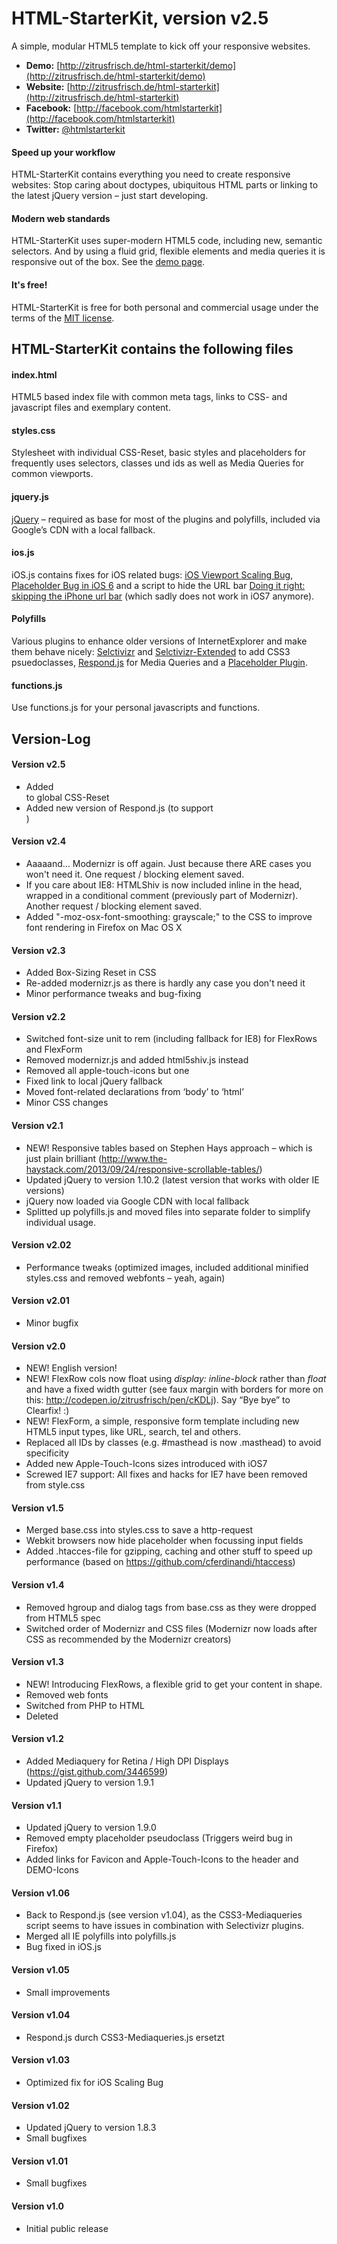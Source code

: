 # HTML-StarterKit, version v2.5
A simple, modular HTML5 template to kick off your responsive websites.

+ **Demo:** [http://zitrusfrisch.de/html-starterkit/demo](http://zitrusfrisch.de/html-starterkit/demo)  
+ **Website:** [http://zitrusfrisch.de/html-starterkit](http://zitrusfrisch.de/html-starterkit) 
+ **Facebook:** [http://facebook.com/htmlstarterkit](http://facebook.com/htmlstarterkit)  
+ **Twitter:** [@htmlstarterkit](http://twitter.com/htmlstarterkit)  

#### Speed up your workflow
HTML-StarterKit contains everything you need to create responsive websites: Stop caring about doctypes, ubiquitous HTML parts or linking to the latest jQuery version – just start developing.

#### Modern web standards
HTML-StarterKit uses super-modern HTML5 code, including new, semantic selectors. And by using a fluid grid, flexible elements and media queries it is responsive out of the box. See the [demo page](http://zitrusfrisch.com/html-starterkit/demo).

#### It's free!
HTML-StarterKit is free for both personal and commercial usage under the terms of the [MIT license](http://opensource.org/licenses/MIT).

## HTML-StarterKit contains the following files

#### index.html
HTML5 based index file with common meta tags, links to CSS- and javascript files and exemplary content.

#### styles.css
Stylesheet with individual CSS-Reset, basic styles and placeholders for frequently uses selectors, classes und ids as well as Media Queries for common viewports.

#### jquery.js
[jQuery](http://jquery.com/) – required as base for most of the plugins and polyfills, included via Google’s CDN with a local fallback.

#### ios.js
iOS.js contains fixes for iOS related bugs: [iOS Viewport Scaling Bug](https://gist.github.com/901295), [Placeholder Bug in iOS 6](http://mooki83.tistory.com) and a script to hide the URL bar [Doing it right: skipping the iPhone url bar](http://remysharp.com/2010/08/05/doing-it-right-skipping-the-iphone-url-bar/) (which sadly does not work in iOS7 anymore).

#### Polyfills
Various plugins to enhance older versions of InternetExplorer and make them behave nicely: [Selctivizr](http://selectivizr.com) and [Selctivizr-Extended](http://github.com/keithclark/JQuery-Extended-Selectors) to add CSS3 psuedoclasses, [Respond.js](http://j.mp/respondjs) for Media Queries and a [Placeholder Plugin](https://github.com/mathiasbynens/jquery-placeholder).

#### functions.js
Use functions.js for your personal javascripts and functions.

## Version-Log  

#### Version v2.5  
+ Added <main> to global CSS-Reset
+ Added new version of Respond.js (to support <main>)

#### Version v2.4  
+ Aaaaand… Modernizr is off again. Just because there ARE cases you won't need it. One request / blocking element saved.
+ If you care about IE8: HTMLShiv is now included inline in the head, wrapped in a conditional comment (previously part of Modernizr). Another request / blocking element saved.
+ Added "-moz-osx-font-smoothing: grayscale;" to the CSS to improve font rendering in Firefox on Mac OS X 

#### Version v2.3
+ Added Box-Sizing Reset in CSS
+ Re-added modernizr.js as there is hardly any case you don't need it
+ Minor performance tweaks and bug-fixing

#### Version v2.2
+ Switched font-size unit to rem (including fallback for IE8) for FlexRows and FlexForm
+ Removed modernizr.js and added html5shiv.js instead
+ Removed all apple-touch-icons but one
+ Fixed link to local jQuery fallback
+ Moved font-related declarations from ‘body’ to ‘html’
+ Minor CSS changes

#### Version v2.1 
+ NEW! Responsive tables based on Stephen Hays approach – which is just plain brilliant (http://www.the-haystack.com/2013/09/24/responsive-scrollable-tables/)
+ Updated jQuery to version 1.10.2 (latest version that works with older IE versions)
+ jQuery now loaded via Google CDN with local fallback
+ Splitted up polyfills.js and moved files into separate folder to simplify individual usage.

#### Version v2.02
+ Performance tweaks (optimized images, included additional minified styles.css and removed webfonts – yeah, again)

#### Version v2.01
+ Minor bugfix

#### Version v2.0
+ NEW! English version! 
+ NEW! FlexRow cols now float using _display: inline-block_ rather than _float_ and have a fixed width gutter (see faux margin with borders for more on this: http://codepen.io/zitrusfrisch/pen/cKDLj). Say “Bye bye” to Clearfix! :)
+ NEW! FlexForm, a simple, responsive form template including new HTML5 input types, like URL, search, tel and others.
+ Replaced all IDs by classes (e.g. #masthead is now .masthead) to avoid specificity
+ Added new Apple-Touch-Icons sizes introduced with iOS7
+ Screwed IE7 support: All fixes and hacks for IE7 have been removed from style.css

#### Version v1.5  
+ Merged base.css into styles.css to save a http-request
+ Webkit browsers now hide placeholder when focussing input fields
+ Added .htacces-file for gzipping, caching and other stuff to speed up performance (based on https://github.com/cferdinandi/htaccess)  

#### Version v1.4
+ Removed hgroup and dialog tags from base.css as they were dropped from HTML5 spec  
+ Switched order of Modernizr and CSS files (Modernizr now loads after CSS as recommended by the Modernizr creators)

#### Version v1.3
+ NEW! Introducing FlexRows, a flexible grid to get your content in shape.
+ Removed web fonts
+ Switched from PHP to HTML
+ Deleted <dialog> from base.css (deprecated)

#### Version v1.2
+ Added Mediaquery for Retina / High DPI Displays (https://gist.github.com/3446599)
+ Updated jQuery to version 1.9.1

#### Version v1.1
+ Updated jQuery to version 1.9.0
+ Removed empty placeholder pseudoclass (Triggers weird bug in Firefox)
+ Added links for Favicon and Apple-Touch-Icons to the header and DEMO-Icons

#### Version v1.06
+ Back to Respond.js (see version v1.04), as the CSS3-Mediaqueries script seems to have issues in combination with Selectivizr plugins.
+ Merged all IE polyfills into polyfills.js
+ Bug fixed in iOS.js

#### Version v1.05
+ Small improvements

#### Version v1.04
+ Respond.js durch CSS3-Mediaqueries.js ersetzt

#### Version v1.03
+ Optimized fix for iOS Scaling Bug

#### Version v1.02
+ Updated jQuery to version 1.8.3
+ Small bugfixes

#### Version v1.01
+ Small bugfixes

#### Version v1.0
+ Initial public release

